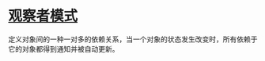 # [观察者模式](https://www.runoob.com/design-pattern/observer-pattern.html)

定义对象间的一种一对多的依赖关系，当一个对象的状态发生改变时，所有依赖于它的对象都得到通知并被自动更新。
